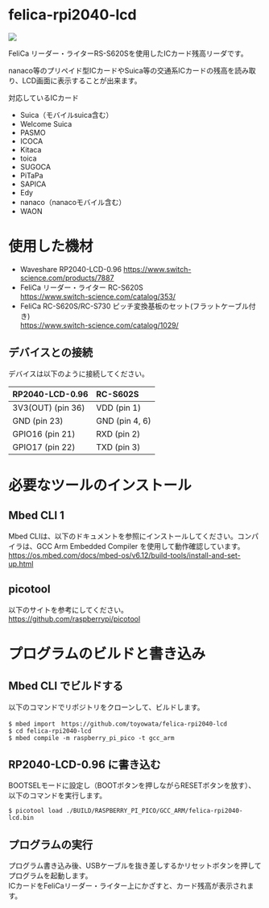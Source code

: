 # felica-rpi2040-lcd

![](https://www.waveshare.com/media/catalog/product/cache/1/image/800x800/9df78eab33525d08d6e5fb8d27136e95/r/p/rp2040-lcd-0.96-1.jpg)

FeliCa リーダー・ライターRS-S620Sを使用したICカード残高リーダです。

nanaco等のプリペイド型ICカードやSuica等の交通系ICカードの残高を読み取り、LCD画面に表示することが出来ます。

対応しているICカード

* Suica（モバイルsuica含む）
* Welcome Suica
* PASMO
* ICOCA
* Kitaca
* toica
* SUGOCA
* PiTaPa
* SAPICA
* Edy
* nanaco（nanacoモバイル含む）
* WAON

# 使用した機材

* Waveshare RP2040-LCD-0.96
https://www.switch-science.com/products/7887
* FeliCa リーダー・ライター RC-S620S  
https://www.switch-science.com/catalog/353/
* FeliCa RC-S620S/RC-S730 ピッチ変換基板のセット(フラットケーブル付き)  
https://www.switch-science.com/catalog/1029/

## デバイスとの接続

デバイスは以下のように接続してください。

|RP2040-LCD-0.96|RC-S602S|
|:---|:---|
|3V3(OUT) (pin 36)|VDD (pin 1)|
|GND (pin 23)|GND (pin 4, 6)|
|GPIO16 (pin 21)|RXD (pin 2)|
|GPIO17 (pin 22)|TXD (pin 3)|

# 必要なツールのインストール

## Mbed CLI 1
Mbed CLIは、以下のドキュメントを参照にインストールしてください。コンパイラは、GCC Arm Embedded Compiler を使用して動作確認しています。  
https://os.mbed.com/docs/mbed-os/v6.12/build-tools/install-and-set-up.html

## picotool
以下のサイトを参考にしてください。  
https://github.com/raspberrypi/picotool

# プログラムのビルドと書き込み

## Mbed CLI でビルドする
以下のコマンドでリポジトリをクローンして、ビルドします。

```
$ mbed import　https://github.com/toyowata/felica-rpi2040-lcd
$ cd felica-rpi2040-lcd
$ mbed compile -m raspberry_pi_pico -t gcc_arm
```

## RP2040-LCD-0.96 に書き込む
BOOTSELモードに設定し（BOOTボタンを押しながらRESETボタンを放す）、以下のコマンドを実行します。

```
$ picotool load ./BUILD/RASPBERRY_PI_PICO/GCC_ARM/felica-rpi2040-lcd.bin
```

## プログラムの実行

プログラム書き込み後、USBケーブルを抜き差しするかリセットボタンを押してプログラムを起動します。  
ICカードをFeliCaリーダー・ライター上にかざすと、カード残高が表示されます。
